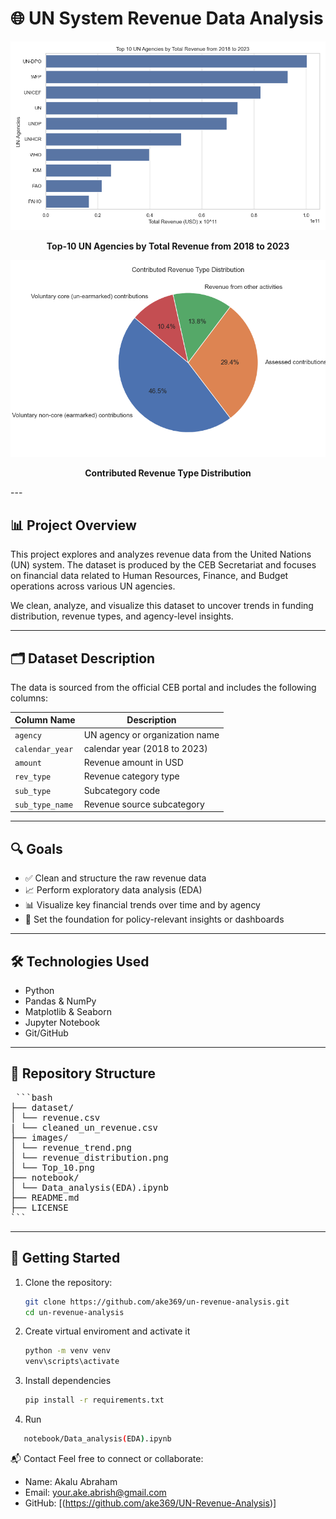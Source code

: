 # 🌐 UN System Revenue Data Analysis

![Revenue Trend](images/Top_10.png)
<p align="center"><b>Top-10 UN Agencies by Total Revenue from 2018 to 2023</b></p>

![Revenue Trend](images/revenue_distribution.png)
<p align="center"><b>Contributed Revenue Type Distribution</b></p>
---

## 📊 Project Overview

This project explores and analyzes revenue data from the United Nations (UN) system. The dataset is produced by the CEB Secretariat and focuses on financial data related to Human Resources, Finance, and Budget operations across various UN agencies.

We clean, analyze, and visualize this dataset to uncover trends in funding distribution, revenue types, and agency-level insights.

---

## 🗂️ Dataset Description

The data is sourced from the official CEB portal and includes the following columns:

| Column Name       | Description |
|-------------------|-------------|
| `agency`          | UN agency or organization name |
| `calendar_year`   | calendar year (2018 to 2023) |
| `amount`          | Revenue amount in USD |
| `rev_type`        | Revenue category type |
| `sub_type`        | Subcategory code |
| `sub_type_name`   | Revenue source subcategory |

---

## 🔍 Goals

- ✅ Clean and structure the raw revenue data
- 📈 Perform exploratory data analysis (EDA)
- 📊 Visualize key financial trends over time and by agency
- 🧩 Set the foundation for policy-relevant insights or dashboards

---

## 🛠️ Technologies Used

- Python
- Pandas & NumPy
- Matplotlib & Seaborn
- Jupyter Notebook
- Git/GitHub

---

## 📁 Repository Structure
<pre> ```bash
├── dataset/
│ └── revenue.csv
| └── cleaned_un_revenue.csv
├── images/
│ └── revenue_trend.png
│ └── revenue_distribution.png
│ └── Top_10.png
├── notebook/
│ └── Data_analysis(EDA).ipynb
├── README.md
├── LICENSE
```</pre>


---

## 🚀 Getting Started

1. Clone the repository:
   ```bash
   git clone https://github.com/ake369/un-revenue-analysis.git
   cd un-revenue-analysis
2. Create virtual enviroment and activate it
   ```bash
   python -m venv venv
   venv\scripts\activate
   ```
3. Install dependencies
   ```bash
   pip install -r requirements.txt
   ```
4. Run 
```bash
   notebook/Data_analysis(EDA).ipynb
   ```

📬 Contact
Feel free to connect or collaborate:
- Name: Akalu Abraham
- Email: your.ake.abrish@gmail.com
- GitHub: [(https://github.com/ake369/UN-Revenue-Analysis)]
